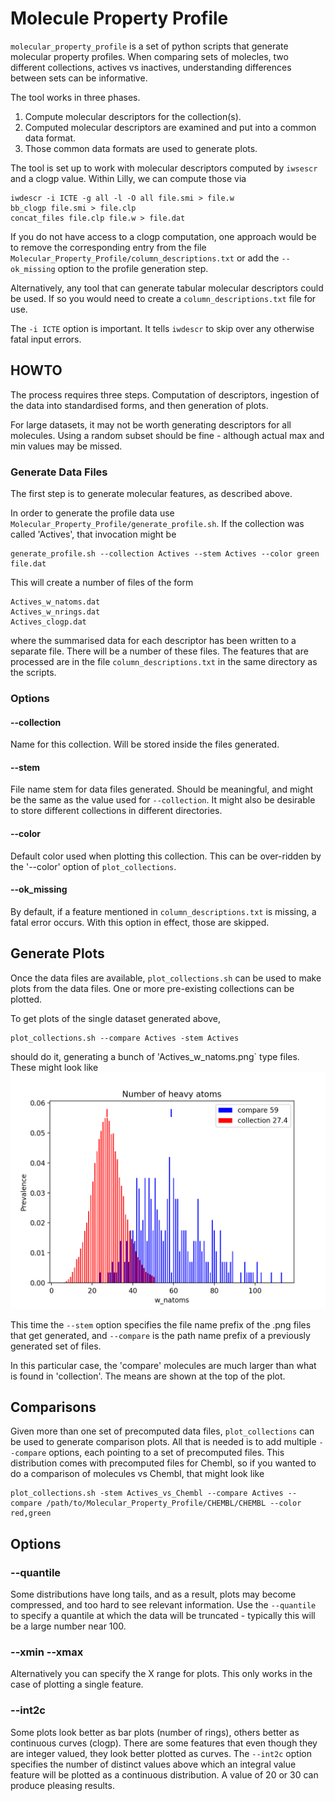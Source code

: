 # Molecule Property Profile

`molecular_property_profile` is a set of python scripts that generate molecular
property profiles. When comparing sets of molecles, two different collections,
actives vs inactives, understanding differences between sets can be informative.

The tool works in three phases.

1. Compute molecular descriptors for the collection(s).
2. Computed molecular descriptors are examined and put into a common data format.
3. Those common data formats are used to generate plots.

The tool is set up to work with molecular descriptors computed by `iwsescr` and
a clogp value. Within Lilly, we can compute those via
```
iwdescr -i ICTE -g all -l -O all file.smi > file.w
bb_clogp file.smi > file.clp
concat_files file.clp file.w > file.dat
```
If you do not have access to a clogp computation, one approach would be to remove
the corresponding entry from the file `Molecular_Property_Profile/column_descriptions.txt`
or add the `--ok_missing` option to the profile generation step.

Alternatively, any tool that can generate tabular molecular descriptors could be used. If
so you would need to create a `column_descriptions.txt` file for use.

The `-i ICTE` option is important. It tells `iwdescr` to skip over any otherwise
fatal input errors.

## HOWTO
The process requires three steps.  Computation of descriptors,
ingestion of the data into standardised forms, and then generation of
plots.

For large datasets, it may not be worth generating descriptors for all molecules.
Using a random subset should be fine - although actual max and min values may be
missed.

### Generate Data Files
The first step is to generate molecular features, as described above.

In order to generate the profile data use
`Molecular_Property_Profile/generate_profile.sh`. If the collection was called
'Actives', that invocation might be
```
generate_profile.sh --collection Actives --stem Actives --color green file.dat
```

This will create a number of files of the form
```
Actives_w_natoms.dat
Actives_w_nrings.dat
Actives_clogp.dat
```
where the summarised data for each descriptor has been written to a separate file.
There will be a number of these files. The features that are processed are in the
file `column_descriptions.txt` in the same directory as the scripts.

### Options
#### --collection
Name for this collection. Will be stored inside the files generated.

#### --stem
File name stem for data files generated. Should be meaningful, and might be
the same as the value used for `--collection`. It might also be desirable to
store different collections in different directories.

#### --color
Default color used when plotting this collection. This can be over-ridden
by the '--color' option of `plot_collections`.

#### --ok_missing
By default, if a feature mentioned in `column_descriptions.txt` is missing, a
fatal error occurs. With this option in effect, those are skipped.

## Generate Plots
Once the data files are available, `plot_collections.sh` can be used to make plots
from the data files. One or more pre-existing collections can be plotted.

To get plots of the single dataset generated above,
```
plot_collections.sh --compare Actives -stem Actives
```
should do it, generating a bunch of 'Actives_w_natoms.png` type files. These
might look like
![natoms](Images/w_natoms.png)

This time the `--stem` option specifies the file name prefix of the
.png files that get generated, and `--compare` is the path name prefix of
a previously generated set of files.

In this particular case, the 'compare' molecules are much larger than
what is found in 'collection'. The means are shown at the top of the plot.

## Comparisons
Given more than one set of precomputed data files, `plot_collections` can be used
to generate comparison plots. All that is needed is to add multiple `--compare` options,
each pointing to a set of precomputed files. This distribution comes with precomputed
files for Chembl, so if you wanted to do a comparison of molecules vs Chembl, that
might look like
```
plot_collections.sh -stem Actives_vs_Chembl --compare Actives --compare /path/to/Molecular_Property_Profile/CHEMBL/CHEMBL --color red,green
```

## Options
### --quantile
Some distributions have long tails, and as a result, plots may become compressed,
and too hard to see relevant information. Use the `--quantile` to specify a quantile
at which the data will be truncated - typically this will be a large number near
100.

### --xmin --xmax
Alternatively you can specify the X range for plots. This only works in the case of
plotting a single feature.

### --int2c
Some plots look better as bar plots (number of rings), others better as continuous
curves (clogp). There are some features that even though they are integer valued,
they look better plotted as curves. The `--int2c` option specifies the number of
distinct values above which an integral value feature will be plotted as a 
continuous distribution. A value of 20 or 30 can produce pleasing results.
